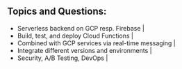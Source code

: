 ## Topics and Questions: 

- Serverless backend on GCP resp. Firebase |
- Build, test, and deploy Cloud Functions |
- Combined with GCP services via real-time messaging |
- Integrate different versions and environments |
- Security, A/B Testing, DevOps |